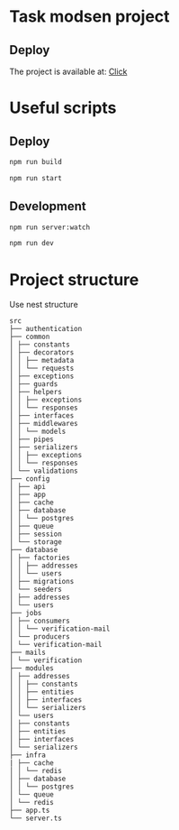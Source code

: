 # Task modsen project

## Deploy

The project is available at: [Click](https://meetup.up.railway.app/)

# Useful scripts

## Deploy

```sh
npm run build
```

```sh
npm run start
```

## Development

```sh
npm run server:watch
```

```sh
npm run dev
```

# Project structure

Use nest structure

```
src
├── authentication
├── common
│ ├── constants
│ ├── decorators
│ │ ├── metadata
│ │ └── requests
│ ├── exceptions
│ ├── guards
│ ├── helpers
│ │ ├── exceptions
│ │ └── responses
│ ├── interfaces
│ ├── middlewares
│ │ └── models
│ ├── pipes
│ ├── serializers
│ │ ├── exceptions
│ │ └── responses
│ └── validations
├── config
│ ├── api
│ ├── app
│ ├── cache
│ ├── database
│ │ └── postgres
│ ├── queue
│ ├── session
│ └── storage
├── database
│ ├── factories
│ │ ├── addresses
│ │ └── users
│ ├── migrations
│ └── seeders
│ ├── addresses
│ └── users
├── jobs
│ ├── consumers
│ │ └── verification-mail
│ └── producers
│ └── verification-mail
├── mails
│ └── verification
├── modules
│ ├── addresses
│ │ ├── constants
│ │ ├── entities
│ │ ├── interfaces
│ │ └── serializers
│ └── users
│ ├── constants
│ ├── entities
│ ├── interfaces
│ └── serializers
├── infra
| ├── cache
│ │ └── redis
│ ├── database
│ │ └── postgres
│ └── queue
│ └── redis
├── app.ts
└── server.ts
```

